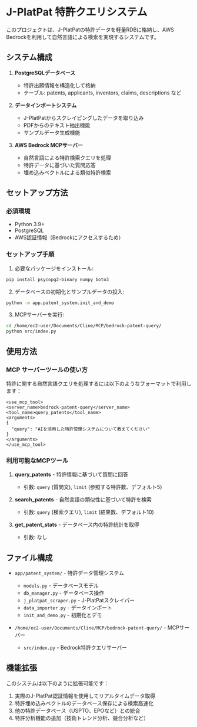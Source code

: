 # J-PlatPat 特許クエリシステム

このプロジェクトは、J-PlatPatの特許データを軽量RDBに格納し、AWS Bedrockを利用して自然言語による検索を実現するシステムです。

## システム構成

1. **PostgreSQLデータベース**
   - 特許出願情報を構造化して格納
   - テーブル: patents, applicants, inventors, claims, descriptions など

2. **データインポートシステム**
   - J-PlatPatからスクレイピングしたデータを取り込み
   - PDFからのテキスト抽出機能
   - サンプルデータ生成機能

3. **AWS Bedrock MCPサーバー**
   - 自然言語による特許検索クエリを処理
   - 特許データに基づいた質問応答
   - 埋め込みベクトルによる類似特許検索

## セットアップ方法

### 必須環境

- Python 3.9+
- PostgreSQL
- AWS認証情報（Bedrockにアクセスするため）

### セットアップ手順

1. 必要なパッケージをインストール:
```bash
pip install psycopg2-binary numpy boto3
```

2. データベースの初期化とサンプルデータの投入:
```bash
python -m app.patent_system.init_and_demo
```

3. MCPサーバーを実行:
```bash
cd /home/ec2-user/Documents/Cline/MCP/bedrock-patent-query/
python src/index.py
```

## 使用方法

### MCP サーバーツールの使い方

特許に関する自然言語クエリを処理するには以下のようなフォーマットで利用します：

```
<use_mcp_tool>
<server_name>bedrock-patent-query</server_name>
<tool_name>query_patents</tool_name>
<arguments>
{
  "query": "AIを活用した特許管理システムについて教えてください"
}
</arguments>
</use_mcp_tool>
```

### 利用可能なMCPツール

1. **query_patents** - 特許情報に基づいて質問に回答
   - 引数: `query` (質問文), `limit` (参照する特許数、デフォルト5)

2. **search_patents** - 自然言語の類似性に基づいて特許を検索
   - 引数: `query` (検索クエリ), `limit` (結果数、デフォルト10)

3. **get_patent_stats** - データベース内の特許統計を取得
   - 引数: なし

## ファイル構成

- `app/patent_system/` - 特許データ管理システム
  - `models.py` - データベースモデル
  - `db_manager.py` - データベース操作
  - `j_platpat_scraper.py` - J-PlatPatスクレイパー
  - `data_importer.py` - データインポート
  - `init_and_demo.py` - 初期化とデモ

- `/home/ec2-user/Documents/Cline/MCP/bedrock-patent-query/` - MCPサーバー
  - `src/index.py` - Bedrock特許クエリサーバー

## 機能拡張

このシステムは以下のように拡張可能です：

1. 実際のJ-PlatPat認証情報を使用してリアルタイムデータ取得
2. 特許埋め込みベクトルのデータベース保存による検索高速化
3. 他の特許データベース（USPTO、EPOなど）との統合
4. 特許分析機能の追加（技術トレンド分析、競合分析など）
